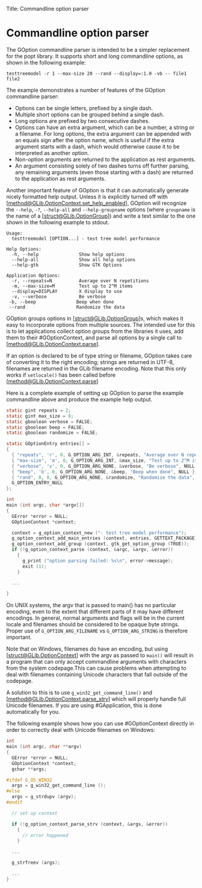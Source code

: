 Title: Commandline option parser

# Commandline option parser

The GOption commandline parser is intended to be a simpler replacement
for the popt library. It supports short and long commandline options,
as shown in the following example:

    testtreemodel -r 1 --max-size 20 --rand --display=:1.0 -vb -- file1 file2

The example demonstrates a number of features of the GOption commandline parser:

 - Options can be single letters, prefixed by a single dash.
 - Multiple short options can be grouped behind a single dash.
 - Long options are prefixed by two consecutive dashes.
 - Options can have an extra argument, which can be a number, a string or
   a filename. For long options, the extra argument can be appended with
   an equals sign after the option name, which is useful if the extra
   argument starts with a dash, which would otherwise cause it to be
   interpreted as another option.
 - Non-option arguments are returned to the application as rest arguments.
 - An argument consisting solely of two dashes turns off further parsing,
   any remaining arguments (even those starting with a dash) are returned
   to the application as rest arguments.

Another important feature of GOption is that it can automatically
generate nicely formatted help output. Unless it is explicitly turned
off with [method@GLib.OptionContext.set_help_enabled], GOption will recognize
the `--help`, `-?`, `--help-all` and `--help-groupname` options (where `groupname`
is the name of a [struct@GLib.OptionGroup]) and write a text similar to the one shown
in the following example to stdout.

    Usage:
      testtreemodel [OPTION...] - test tree model performance

    Help Options:
      -h, --help               Show help options
      --help-all               Show all help options
      --help-gtk               Show GTK Options

    Application Options:
      -r, --repeats=N          Average over N repetitions
      -m, --max-size=M         Test up to 2^M items
      --display=DISPLAY        X display to use
      -v, --verbose            Be verbose
     -b, --beep               Beep when done
     --rand                   Randomize the data

GOption groups options in [struct@GLib.OptionGroup]s, which makes it easy to
incorporate options from multiple sources. The intended use for this is
to let applications collect option groups from the libraries it uses,
add them to their #GOptionContext, and parse all options by a single call
to [method@GLib.OptionContext.parse].

If an option is declared to be of type string or filename, GOption takes
care of converting it to the right encoding; strings are returned in UTF-8,
filenames are returned in the GLib filename encoding. Note that this only
works if `setlocale()` has been called before [method@GLib.OptionContext.parse]

Here is a complete example of setting up GOption to parse the example
commandline above and produce the example help output.

```c
static gint repeats = 2;
static gint max_size = 8;
static gboolean verbose = FALSE;
static gboolean beep = FALSE;
static gboolean randomize = FALSE;

static GOptionEntry entries[] =
{
  { "repeats", 'r', 0, G_OPTION_ARG_INT, &repeats, "Average over N repetitions", "N" },
  { "max-size", 'm', 0, G_OPTION_ARG_INT, &max_size, "Test up to 2^M items", "M" },
  { "verbose", 'v', 0, G_OPTION_ARG_NONE, &verbose, "Be verbose", NULL },
  { "beep", 'b', 0, G_OPTION_ARG_NONE, &beep, "Beep when done", NULL },
  { "rand", 0, 0, G_OPTION_ARG_NONE, &randomize, "Randomize the data", NULL },
  G_OPTION_ENTRY_NULL
};

int
main (int argc, char *argv[])
{
  GError *error = NULL;
  GOptionContext *context;

  context = g_option_context_new ("- test tree model performance");
  g_option_context_add_main_entries (context, entries, GETTEXT_PACKAGE);
  g_option_context_add_group (context, gtk_get_option_group (TRUE));
  if (!g_option_context_parse (context, &argc, &argv, &error))
    {
      g_print ("option parsing failed: %s\n", error->message);
      exit (1);
    }

  ...

}
```

On UNIX systems, the argv that is passed to main() has no particular
encoding, even to the extent that different parts of it may have different
encodings. In general, normal arguments and flags will be in the current
locale and filenames should be considered to be opaque byte strings.
Proper use of `G_OPTION_ARG_FILENAME` vs `G_OPTION_ARG_STRING` is
therefore important.

Note that on Windows, filenames do have an encoding, but using
[struct@GLib.OptionContext] with the argv as passed to `main()` will result
in a program that can only accept commandline arguments with characters
from the system codepage.This can cause problems when attempting to
deal with filenames containing Unicode characters that fall outside
of the codepage.

A solution to this is to use `g_win32_get_command_line()` and
[method@GLib.OptionContext.parse_strv] which will properly handle full
Unicode filenames. If you are using #GApplication, this is done
automatically for you.

The following example shows how you can use #GOptionContext directly
in order to correctly deal with Unicode filenames on Windows:

```c
int
main (int argc, char **argv)
{
  GError *error = NULL;
  GOptionContext *context;
  gchar **args;

#ifdef G_OS_WIN32
  args = g_win32_get_command_line ();
#else
  args = g_strdupv (argv);
#endif

  // set up context

  if (!g_option_context_parse_strv (context, &args, &error))
    {
      // error happened
    }

  ...

  g_strfreev (args);

  ...
}
```
